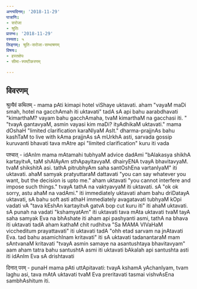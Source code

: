 ```yaml
---
अन्त्यदिनम्: '2018-11-29'
पात्राणि:
- सरोजा
- श्रुतिः
प्रारम्भः: '2018-11-29'
रस्यता: ५
लिङ्गम्: श्रुति-सरोजा-सम्भाषणम्
विषयः:
- हस्तक्षेपः
- सीमा-स्पष्टीकरणम्

---
```


## विवरणम्
श्रुत्यैवं कथितम् -
mama pAti kimapi hotel viShaye uktavati.
aham "vayaM maDi smah, hotel na gacchAmah iti uktavati"
tadA sA api bahu aarabdhavati "kimarthaM? vayam bahu gacchAmaha, tvaM kimarthaM na gacchasi iti. "
"tvayA gantavyaM, asmin vayasi kim maDi? ityAdhikaM uktavati."
mama dOshaH "limited clarification karaNIyaM AsIt."
dharma-prajjnAs bahu kashTaM to live with kAma prajjnAs
sA mUrkhA asti, sarvada gossip kuruvanti bhavati
tava mAtre api "limited clarification" kuru iti vada

पश्चात् -
idAnIm mama mAtamahi tubhyaM advice dadAmi "bAlakasya shikhA kartayitvA, taM shAlAyAm sthApayitavyaM. dhairyENA tvayA bhavitavyaM. tvaM shikshitA asi. tathA pitrubhyAm saha santOshEna vartanIyaM" iti uktavati.
ahaM samyak pratyuttaraM dattavati "you can say whatever you want, but the decision is upto me."
aham uktavati "you cannot interfere and impose such things."
tvayA tathA na vaktyavyaM iti uktavati.
sA "ok ok sorry, astu ahaM na vadAmi."
iti immediately uktavati
aham bahu driDatayA uktavati, sA bahu soft asti
athaH immediately avagatavati
tubhyaM kOpi vadati vA "tava kEshAn kartayitvA gatvA bop cut kuru iti"
iti ahaM uktavati.
sA punah na vadati
"kshamyatAm" iti uktavati
tava mAta uktavati tvaM tayA saha samyak Eva na bhAshate iti
aham api pashyanti asmi, tathA na bhava
iti uktavati
tadA aham kathaM chit rudhitva "Sa MAMA VIVaHaM viccheditum prayattavati"
iti uktavati
tadA "ohh etad sarvam na jnAtavati Eva. tad bahu asamichInam kritavati" iti sA uktavati
tadanantaraM mam sAntvanaM kritavati
"tvayA asmin samaye na asantushtaya bhavitavyam"
aam
aham tatra bahu santushtA asmi iti uktavati
bAkalah api santushta asti iti idAnIm Eva sA drishtavati

दिनात् परम् - punaH mama pAti uttApitavati: tvayA kshamA yAchanIyam, tvam laghu asi, tava mAtA uktavati tvaM Eva preritavati tasmai vishvAsEna sambhAshitum iti.

